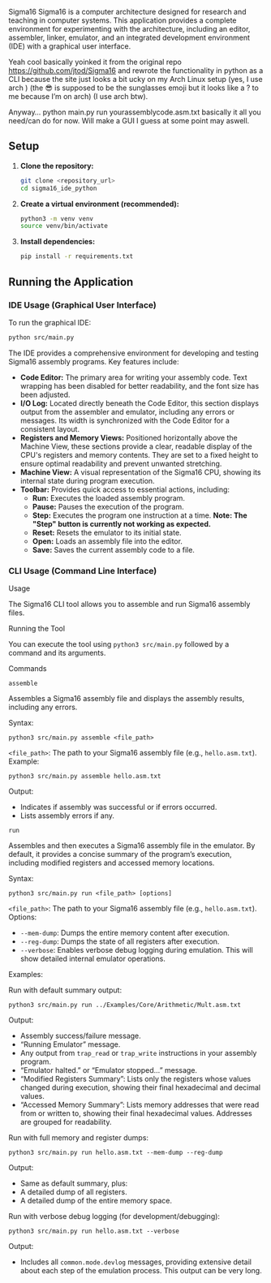 Sigma16
Sigma16 is a computer architecture designed for research and teaching in computer systems. This application provides a complete environment for experimenting with the architecture, including an editor, assembler, linker, emulator, and an integrated development environment (IDE) with a graphical user interface.

Yeah cool basically yoinked it from the original repo https://github.com/jtod/Sigma16 and rewrote the functionality in python as a CLI because the site just looks a bit ucky on my Arch Linux setup (yes, I use arch ) (the 😎 is supposed to be the sunglasses emoji but it looks like a ? to me because I’m on arch) (I use arch btw).

Anyway… python main.py run yourassemblycode.asm.txt basically it all you need/can do for now. Will make a GUI I guess at some point may aswell.

## Setup

1.  **Clone the repository:**
    ```bash
    git clone <repository_url>
    cd sigma16_ide_python
    ```

2.  **Create a virtual environment (recommended):**
    ```bash
    python3 -m venv venv
    source venv/bin/activate
    ```

3.  **Install dependencies:**
    ```bash
    pip install -r requirements.txt
    ```

## Running the Application

### IDE Usage (Graphical User Interface)

To run the graphical IDE:

```bash
python src/main.py
```

The IDE provides a comprehensive environment for developing and testing Sigma16 assembly programs. Key features include:

*   **Code Editor:** The primary area for writing your assembly code. Text wrapping has been disabled for better readability, and the font size has been adjusted.
*   **I/O Log:** Located directly beneath the Code Editor, this section displays output from the assembler and emulator, including any errors or messages. Its width is synchronized with the Code Editor for a consistent layout.
*   **Registers and Memory Views:** Positioned horizontally above the Machine View, these sections provide a clear, readable display of the CPU's registers and memory contents. They are set to a fixed height to ensure optimal readability and prevent unwanted stretching.
*   **Machine View:** A visual representation of the Sigma16 CPU, showing its internal state during program execution.
*   **Toolbar:** Provides quick access to essential actions, including:
    *   **Run:** Executes the loaded assembly program.
    *   **Pause:** Pauses the execution of the program.
    *   **Step:** Executes the program one instruction at a time. **Note: The "Step" button is currently not working as expected.**
    *   **Reset:** Resets the emulator to its initial state.
    *   **Open:** Loads an assembly file into the editor.
    *   **Save:** Saves the current assembly code to a file.

### CLI Usage (Command Line Interface)

Usage

The Sigma16 CLI tool allows you to assemble and run Sigma16 assembly files.

Running the Tool

You can execute the tool using `python3 src/main.py` followed by a command and its arguments.

Commands

`assemble`

Assembles a Sigma16 assembly file and displays the assembly results, including any errors.

Syntax:

```
python3 src/main.py assemble <file_path>
```

`<file_path>`: The path to your Sigma16 assembly file (e.g., `hello.asm.txt`).
Example:

```
python3 src/main.py assemble hello.asm.txt
```

Output:

*   Indicates if assembly was successful or if errors occurred.
*   Lists assembly errors if any.

`run`

Assembles and then executes a Sigma16 assembly file in the emulator. By default, it provides a concise summary of the program’s execution, including modified registers and accessed memory locations.

Syntax:

```
python3 src/main.py run <file_path> [options]
```

`<file_path>`: The path to your Sigma16 assembly file (e.g., `hello.asm.txt`).
Options:

*   `--mem-dump`: Dumps the entire memory content after execution.
*   `--reg-dump`: Dumps the state of all registers after execution.
*   `--verbose`: Enables verbose debug logging during emulation. This will show detailed internal emulator operations.

Examples:

Run with default summary output:
```
python3 src/main.py run ../Examples/Core/Arithmetic/Mult.asm.txt
```

Output:

*   Assembly success/failure message.
*   “Running Emulator” message.
*   Any output from `trap_read` or `trap_write` instructions in your assembly program.
*   “Emulator halted.” or “Emulator stopped…” message.
*   “Modified Registers Summary”: Lists only the registers whose values changed during execution, showing their final hexadecimal and decimal values.
*   “Accessed Memory Summary”: Lists memory addresses that were read from or written to, showing their final hexadecimal values. Addresses are grouped for readability.

Run with full memory and register dumps:
```
python3 src/main.py run hello.asm.txt --mem-dump --reg-dump
```

Output:

*   Same as default summary, plus:
*   A detailed dump of all registers.
*   A detailed dump of the entire memory space.

Run with verbose debug logging (for development/debugging):
```
python3 src/main.py run hello.asm.txt --verbose
```

Output:

*   Includes all `common.mode.devlog` messages, providing extensive detail about each step of the emulation process. This output can be very long.

